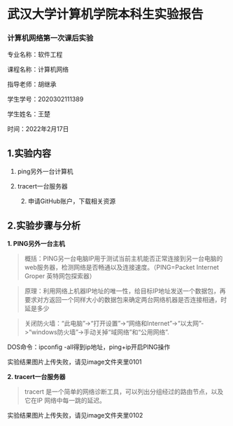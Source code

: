 # 武汉大学计算机学院本科生实验报告

### 计算机网络第一次课后实验



专业名称：软件工程

课程名称：计算机网络

指导老师：胡继承

学生学号：2020302111389

学生姓名：王楚

时间：2022年2月17日



## 1.实验内容

1. ping另外一台计算机

2. tracert一台服务器

 	2. 申请GitHub账户，下载相关资源

## 2.实验步骤与分析

**1. PING另外一台主机**

> 概括：PING另一台电脑IP用于测试当前主机能否正常连接到另一台电脑的web服务器，检测网络是否畅通以及连接速度。（PING=Packet Internet Groper 英特网包探索器）

> 原理：利用网络上机器IP地址的唯一性，给目标IP地址发送一个数据包，再要求对方返回一个同样大小的数据包来确定两台网络机器是否连接相通，时延是多少

> 关闭防火墙：“此电脑”->“打开设置”->“网络和Internet”->“以太网”->“windows防火墙”->手动关掉“域网络”和“公用网络”.

DOS命令：ipconfig -all得到ip地址，ping+ip开启PING操作

实验结果图片上传失败，请见image文件夹里0101

**2. tracert一台服务器**

> tracert 是一个简单的网络诊断工具，可以列出分组经过的路由节点，以及它在IP 网络中每一跳的延迟。

实验结果图片上传失败，请见image文件夹里0102





